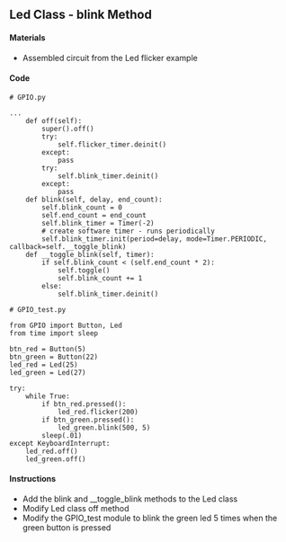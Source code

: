 ## Led Class - blink Method

#### Materials
 - Assembled circuit from the Led flicker example

#### Code
```
# GPIO.py

...
    def off(self):
        super().off()
        try:
            self.flicker_timer.deinit()
        except:
            pass
        try:
            self.blink_timer.deinit()
        except:
            pass
    def blink(self, delay, end_count):
        self.blink_count = 0
        self.end_count = end_count
        self.blink_timer = Timer(-2)
        # create software timer - runs periodically
        self.blink_timer.init(period=delay, mode=Timer.PERIODIC, callback=self.__toggle_blink)
    def __toggle_blink(self, timer):
        if self.blink_count < (self.end_count * 2):
            self.toggle()
            self.blink_count += 1
        else:
            self.blink_timer.deinit()
```
```
# GPIO_test.py

from GPIO import Button, Led
from time import sleep

btn_red = Button(5)
btn_green = Button(22)
led_red = Led(25)
led_green = Led(27)

try:
    while True:
        if btn_red.pressed():
            led_red.flicker(200)
        if btn_green.pressed():
            led_green.blink(500, 5)
        sleep(.01)
except KeyboardInterrupt:
    led_red.off()
    led_green.off()
```
#### Instructions
 - Add the blink and __toggle_blink methods to the Led class
 - Modify Led class off method
 - Modify the GPIO_test module to blink the green led 5 times when the green button is pressed
